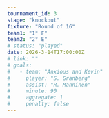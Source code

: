 ```yaml
---
tournament_id: 3
stage: "knockout"
fixture: "Round of 16"
team1: "1° F"
team2: "2° E"
# status: "played"
date: 2026-3-14T17:00:00Z
# link: ""
# goals:
#   - team: "Anxious and Kevin"
#     player: "S. Granberg"
#     assist: "R. Manninen"
#     minute: 90
#     aggregate: 1
#     penalty: false
---
```


